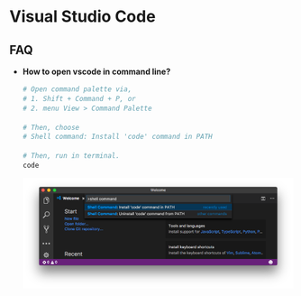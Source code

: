 #	Visual Studio Code

##	FAQ

*	__How to open vscode in command line?__  
	```bash
	# Open command palette via,
	# 1. Shift + Command + P, or
	# 2. menu View > Command Palette

	# Then, choose
	# Shell command: Install 'code' command in PATH

	# Then, run in terminal.
	code
	```
	![Shell Command](./shell-command.png)
